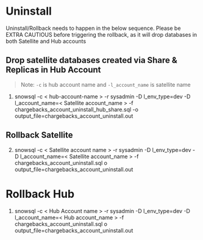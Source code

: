 # Uninstall

Uninstall/Rollback needs to happen in the below sequence. Please be EXTRA CAUTIOUS before triggering the rollback, as it will drop databases in both Satellite and Hub accounts

## Drop satellite databases created via Share & Replicas in Hub Account

> Note: `-c` is hub account name and `-l_account_name` is satellite name

1) snowsql -c < hub-account-name > -r sysadmin -D l_env_type=dev -D l_account_name=< Satellite account_name > -f chargebacks_account_uninstall_hub_share.sql -o output_file=chargebacks_account_uninstall.out

## Rollback Satellite 

2) snowsql -c < Satellite account name > -r sysadmin -D l_env_type=dev -D l_account_name=< Satellite account_name > -f chargebacks_account_uninstall.sql o output_file=chargebacks_account_uninstall.out

# Rollback Hub 

1) snowsql -c < Hub Account name > -r sysadmin -D l_env_type=dev -D l_account_name=< Hub account_name > -f chargebacks_account_uninstall.sql o output_file=chargebacks_account_uninstall.out

